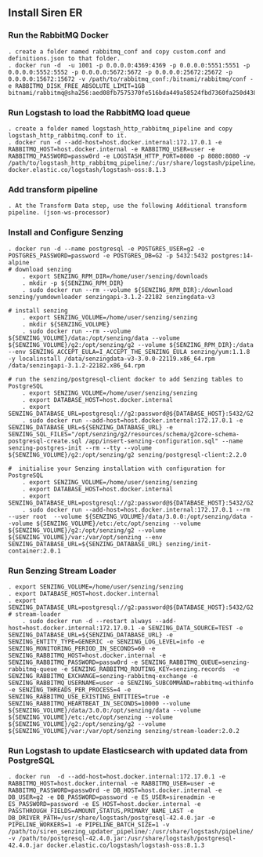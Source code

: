 ## Install Siren ER

### Run the RabbitMQ Docker
    . create a folder named rabbitmq_conf and copy custom.conf and definitions.json to that folder.
    . docker run -d  -u 1001 -p 0.0.0.0:4369:4369 -p 0.0.0.0:5551:5551 -p 0.0.0.0:5552:5552 -p 0.0.0.0:5672:5672 -p 0.0.0.0:25672:25672 -p 0.0.0.0:15672:15672 -v /path/to/rabbitmq_conf:/bitnami/rabbitmq/conf -e RABBITMQ_DISK_FREE_ABSOLUTE_LIMIT=1GB bitnami/rabbitmq@sha256:aed08fb7575370fe516bda449a58524fbd7360fa250d4380c09515bd09ec8b50

### Run Logstash to load the RabbitMQ load queue
    . create a folder named logstash_http_rabbitmq_pipeline and copy logstash_http_rabbitmq.conf to it.
    . docker run -d --add-host=host.docker.internal:172.17.0.1 -e RABBITMQ_HOST=host.docker.internal -e RABBITMQ_USER=user -e RABBITMQ_PASSWORD=passw0rd -e LOGSTASH_HTTP_PORT=8080 -p 8080:8080 -v /path/to/logstash_http_rabbitmq_pipeline/:/usr/share/logstash/pipeline/ docker.elastic.co/logstash/logstash-oss:8.1.3

### Add transform pipeline
    . At the Transform Data step, use the following Additional transform pipeline. (json-ws-processor)

### Install and Configure Senzing
    . docker run -d --name postgresql -e POSTGRES_USER=g2 -e POSTGRES_PASSWORD=password -e POSTGRES_DB=G2 -p 5432:5432 postgres:14-alpine
    # download senzing
        . export SENZING_RPM_DIR=/home/user/senzing/downloads
        . mkdir -p ${SENZING_RPM_DIR}
        . sudo docker run --rm --volume ${SENZING_RPM_DIR}:/download senzing/yumdownloader senzingapi-3.1.2-22182 senzingdata-v3
    
    # install senzing
        . export SENZING_VOLUME=/home/user/senzing/senzing
        . mkdir ${SENZING_VOLUME}
        . sudo docker run --rm --volume ${SENZING_VOLUME}/data:/opt/senzing/data --volume ${SENZING_VOLUME}/g2:/opt/senzing/g2 --volume ${SENZING_RPM_DIR}:/data --env SENZING_ACCEPT_EULA=I_ACCEPT_THE_SENZING_EULA senzing/yum:1.1.8 -y localinstall /data/senzingdata-v3-3.0.0-22119.x86_64.rpm /data/senzingapi-3.1.2-22182.x86_64.rpm
    
    # run the senzing/postgresql-client docker to add Senzing tables to PostgreSQL
        . export SENZING_VOLUME=/home/user/senzing/senzing
        . export DATABASE_HOST=host.docker.internal
        . export SENZING_DATABASE_URL=postgresql://g2:password@${DATABASE_HOST}:5432/G2
        . sudo docker run --add-host=host.docker.internal:172.17.0.1 -e SENZING_DATABASE_URL=${SENZING_DATABASE_URL} -e SENZING_SQL_FILES="/opt/senzing/g2/resources/schema/g2core-schema-postgresql-create.sql /app/insert-senzing-configuration.sql" --name senzing-postgres-init --rm --tty --volume ${SENZING_VOLUME}/g2:/opt/senzing/g2 senzing/postgresql-client:2.2.0

    #  initialise your Senzing installation with configuration for PostgreSQL
        . export SENZING_VOLUME=/home/user/senzing/senzing 
        . export DATABASE_HOST=host.docker.internal
        . export SENZING_DATABASE_URL=postgresql://g2:password@${DATABASE_HOST}:5432/G2
        . sudo docker run --add-host=host.docker.internal:172.17.0.1 --rm --user root  --volume ${SENZING_VOLUME}/data/3.0.0:/opt/senzing/data --volume ${SENZING_VOLUME}/etc:/etc/opt/senzing --volume ${SENZING_VOLUME}/g2:/opt/senzing/g2 --volume ${SENZING_VOLUME}/var:/var/opt/senzing --env SENZING_DATABASE_URL=${SENZING_DATABASE_URL} senzing/init-container:2.0.1


### Run Senzing Stream Loader
    . export SENZING_VOLUME=/home/user/senzing/senzing
    . export DATABASE_HOST=host.docker.internal
    . export SENZING_DATABASE_URL=postgresql://g2:password@${DATABASE_HOST}:5432/G2
    # stream-loader
        . sudo docker run -d --restart always --add-host=host.docker.internal:172.17.0.1 -e SENZING_DATA_SOURCE=TEST -e SENZING_DATABASE_URL=${SENZING_DATABASE_URL} -e SENZING_ENTITY_TYPE=GENERIC -e SENZING_LOG_LEVEL=info -e SENZING_MONITORING_PERIOD_IN_SECONDS=60 -e SENZING_RABBITMQ_HOST=host.docker.internal -e SENZING_RABBITMQ_PASSWORD=passw0rd -e SENZING_RABBITMQ_QUEUE=senzing-rabbitmq-queue -e SENZING_RABBITMQ_ROUTING_KEY=senzing.records  -e SENZING_RABBITMQ_EXCHANGE=senzing-rabbitmq-exchange -e SENZING_RABBITMQ_USERNAME=user -e SENZING_SUBCOMMAND=rabbitmq-withinfo -e SENZING_THREADS_PER_PROCESS=4 -e SENZING_RABBITMQ_USE_EXISTING_ENTITIES=true -e SENZING_RABBITMQ_HEARTBEAT_IN_SECONDS=10000 --volume ${SENZING_VOLUME}/data/3.0.0:/opt/senzing/data --volume ${SENZING_VOLUME}/etc:/etc/opt/senzing --volume ${SENZING_VOLUME}/g2:/opt/senzing/g2 --volume ${SENZING_VOLUME}/var:/var/opt/senzing senzing/stream-loader:2.0.2

### Run Logstash to update Elasticsearch with updated data from PostgreSQL
    . docker run  -d --add-host=host.docker.internal:172.17.0.1 -e RABBITMQ_HOST=host.docker.internal -e RABBITMQ_USER=user -e RABBITMQ_PASSWORD=passw0rd -e DB_HOST=host.docker.internal -e DB_USER=g2 -e DB_PASSWORD=password -e ES_USER=sirenadmin -e ES_PASSWORD=password -e ES_HOST=host.docker.internal -e PASSTHROUGH_FIELDS=AMOUNT,STATUS,PRIMARY_NAME_LAST -e DB_DRIVER_PATH=/usr/share/logstash/postgresql-42.4.0.jar -e PIPELINE_WORKERS=1 -e PIPELINE_BATCH_SIZE=1 -v /path/to/siren_senzing_updater_pipeline/:/usr/share/logstash/pipeline/ -v /path/to/postgresql-42.4.0.jar:/usr/share/logstash/postgresql-42.4.0.jar docker.elastic.co/logstash/logstash-oss:8.1.3


